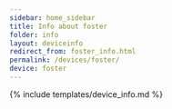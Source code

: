 ```yaml
---
sidebar: home_sidebar
title: Info about foster
folder: info
layout: deviceinfo
redirect_from: foster_info.html
permalink: /devices/foster/
device: foster
---
```

{% include templates/device_info.md %}
